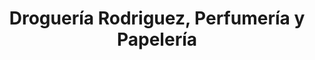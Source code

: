 ---
title: "Droguería Rodriguez, Perfumería y Papelería"
url: /la-curva/drogueria-rodriguez-perfumeria-y-papeleria/
shop: Dorfladen
---